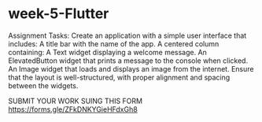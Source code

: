 
# week-5-Flutter

Assignment Tasks:
Create an application with a simple user interface that includes:
A title bar with the name of the app.
A centered column containing:
A Text widget displaying a welcome message.
An ElevatedButton widget that prints a message to the console when clicked.
An Image widget that loads and displays an image from the internet.
Ensure that the layout is well-structured, with proper alignment and spacing between the widgets.




SUBMIT YOUR WORK SUING THIS FORM https://forms.gle/ZFkDNKYGieHFdxGh8


